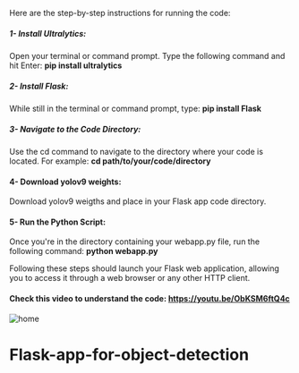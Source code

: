 Here are the step-by-step instructions for running the code:

##### 1- Install Ultralytics:
Open your terminal or command prompt.
Type the following command and hit Enter:
<b>pip install ultralytics</b>

##### 2- Install Flask:
While still in the terminal or command prompt, type:
<b>pip install Flask </b>

##### 3- Navigate to the Code Directory:
Use the cd command to navigate to the directory where your code is located. For example:
<b>cd path/to/your/code/directory </b>

#### 4- Download yolov9 weights:
Download yolov9 weigths and place in your Flask app code directory.

#### 5- Run the Python Script:
Once you're in the directory containing your webapp.py file, run the following command:
<b>python webapp.py </b>

Following these steps should launch your Flask web application, allowing you to access it through a web browser or any other HTTP client.

#### Check this video to understand the code: https://youtu.be/ObKSM6ftQ4c

![home](https://github.com/AarohiSingla/Object-Detection-Web-Application-with-Flask-and-YOLOv9/assets/60029146/d1c5eb0f-3b62-41a1-8305-bd76005e0cd9)
# Flask-app-for-object-detection
